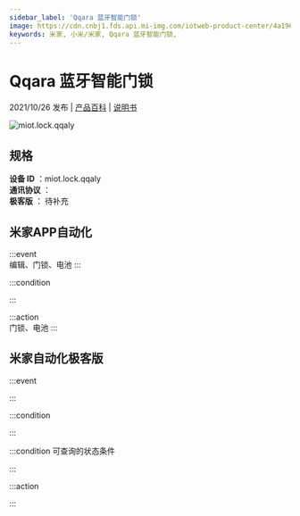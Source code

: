 ```yaml
---
sidebar_label: 'Qqara 蓝牙智能门锁'
image: https://cdn.cnbj1.fds.api.mi-img.com/iotweb-product-center/4a19615110a6fcc79ea738679eefde46_1635245097939.png?GalaxyAccessKeyId=AKVGLQWBOVIRQ3XLEW&Expires=9223372036854775807&Signature=NL/JpLUYnfr0BD3tB9ukZA27aqE=
keywords: 米家, 小米/米家, Qqara 蓝牙智能门锁, 
---
```

# Qqara 蓝牙智能门锁

2021/10/26 发布 | [产品百科](https://home.mi.com/webapp/content/baike/product/index.html?model=miot.lock.qqaly/) | [说明书](https://home.mi.com/views/introduction.html?model=miot.lock.qqaly&region=cn)

![miot.lock.qqaly](https://cdn.cnbj1.fds.api.mi-img.com/iotweb-product-center/4a19615110a6fcc79ea738679eefde46_1635245097939.png?GalaxyAccessKeyId=AKVGLQWBOVIRQ3XLEW&Expires=9223372036854775807&Signature=NL/JpLUYnfr0BD3tB9ukZA27aqE=)

## 规格  
> 
**设备 ID** ：miot.lock.qqaly  
**通讯协议** ：  
**极客版**  ： 待补充 


## 米家APP自动化  

:::event  
编辑、门锁、电池
:::

:::condition  

:::

:::action   
门锁、电池
:::

## 米家自动化极客版  

:::event  

:::

:::condition  

:::

:::condition 可查询的状态条件  

:::

:::action  

:::

        
